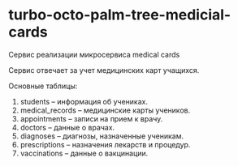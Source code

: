 # turbo-octo-palm-tree-medicial-cards

Сервис реализации микросервиса medical cards

Сервис отвечает за учет медицинских карт учащихся.

Основные таблицы:
1. students – информация об учениках.
2. medical_records – медицинские карты учеников.
3. appointments – записи на прием к врачу.
4. doctors – данные о врачах.
5. diagnoses – диагнозы, назначенные ученикам.
6. prescriptions – назначения лекарств и процедур.
7. vaccinations – данные о вакцинации.